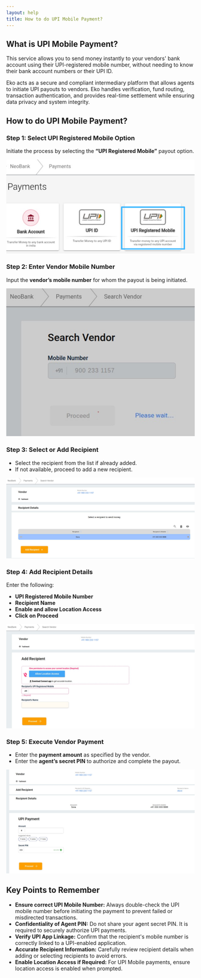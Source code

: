 ```yaml
---
layout: help
title: How to do UPI Mobile Payment?
---
```

## What is UPI Mobile Payment?

This service allows you to send money instantly to your vendors' bank account using their UPI-registered mobile number, without needing to know their bank account numbers or their UPI ID.

Eko acts as a secure and compliant intermediary platform that allows agents to initiate UPI payouts to vendors. Eko handles verification, fund routing, transaction authentication, and provides real-time settlement while ensuring data privacy and system integrity.

## How to do UPI Mobile Payment?

### Step 1: Select UPI Registered Mobile Option  
Initiate the process by selecting the **“UPI Registered Mobile”** payout option.

![UPI Mobile Option](../images/help/upi-vpa-and-upi-mobile-payout-sop/image6.jpeg)

### Step 2: Enter Vendor Mobile Number  
Input the **vendor’s mobile number** for whom the payout is being initiated.

![Vendor Mobile Number](../images/help/upi-vpa-and-upi-mobile-payout-sop/image7.jpeg)

### Step 3: Select or Add Recipient  
- Select the recipient from the list if already added.  
- If not available, proceed to add a new recipient.

![Choosing Recipient for Payout](../images/help/upi-vpa-and-upi-mobile-payout-sop/image8.jpeg)

### Step 4: Add Recipient Details  
Enter the following:  

- **UPI Registered Mobile Number**  
- **Recipient Name**  
- **Enable and allow Location Access**  
- **Click on Proceed**

![Entering Details for Adding Recipient](../images/help/upi-vpa-and-upi-mobile-payout-sop/image9.jpeg)

### Step 5: Execute Vendor Payment  
- Enter the **payment amount** as specified by the vendor. 
- Enter the **agent’s secret PIN** to authorize and complete the payout.

![Payment Amount and Secret Pin Entry](../images/help/upi-vpa-and-upi-mobile-payout-sop/image10.jpeg)

## Key Points to Remember

- **Ensure correct UPI Mobile Number:** Always double-check the UPI mobile number before initiating the payment to prevent failed or misdirected transactions.
- **Confidentiality of Agent PIN:** Do not share your agent secret PIN. It is required to securely authorize UPI payments.
- **Verify UPI App Linkage:** Confirm that the recipient's mobile number is correctly linked to a UPI-enabled application.
- **Accurate Recipient Information:** Carefully review recipient details when adding or selecting recipients to avoid errors.
- **Enable Location Access if Required:** For UPI Mobile payments, ensure location access is enabled when prompted.
